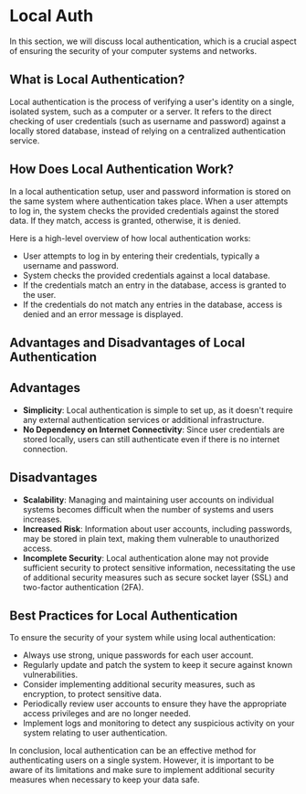 # Local Auth

In this section, we will discuss local authentication, which is a crucial aspect of ensuring the security of your computer systems and networks.

## What is Local Authentication?

Local authentication is the process of verifying a user's identity on a single, isolated system, such as a computer or a server. It refers to the direct checking of user credentials (such as username and password) against a locally stored database, instead of relying on a centralized authentication service.

## How Does Local Authentication Work?

In a local authentication setup, user and password information is stored on the same system where authentication takes place. When a user attempts to log in, the system checks the provided credentials against the stored data. If they match, access is granted, otherwise, it is denied.

Here is a high-level overview of how local authentication works:

- User attempts to log in by entering their credentials, typically a username and password.
- System checks the provided credentials against a local database.
- If the credentials match an entry in the database, access is granted to the user.
- If the credentials do not match any entries in the database, access is denied and an error message is displayed.

## Advantages and Disadvantages of Local Authentication

## Advantages
- **Simplicity**: Local authentication is simple to set up, as it doesn't require any external authentication services or additional infrastructure.
- **No Dependency on Internet Connectivity**: Since user credentials are stored locally, users can still authenticate even if there is no internet connection.

##  Disadvantages
- **Scalability**: Managing and maintaining user accounts on individual systems becomes difficult when the number of systems and users increases.
- **Increased Risk**: Information about user accounts, including passwords, may be stored in plain text, making them vulnerable to unauthorized access.
- **Incomplete Security**: Local authentication alone may not provide sufficient security to protect sensitive information, necessitating the use of additional security measures such as secure socket layer (SSL) and two-factor authentication (2FA).

## Best Practices for Local Authentication

To ensure the security of your system while using local authentication:

- Always use strong, unique passwords for each user account.
- Regularly update and patch the system to keep it secure against known vulnerabilities.
- Consider implementing additional security measures, such as encryption, to protect sensitive data.
- Periodically review user accounts to ensure they have the appropriate access privileges and are no longer needed.
- Implement logs and monitoring to detect any suspicious activity on your system relating to user authentication.

In conclusion, local authentication can be an effective method for authenticating users on a single system. However, it is important to be aware of its limitations and make sure to implement additional security measures when necessary to keep your data safe.